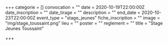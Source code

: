 +++
categorie = []
convocation = ""
date = 2020-10-19T22:00:00Z
date_inscription = ""
date_tirage = ""
description = ""
end_date = 2020-10-23T22:00:00Z
event_type = "stage_jeunes"
fiche_inscription = ""
image = "img/stage_toussaint.png"
lieu = ""
poster = ""
reglement = ""
title = "Stage Jeunes Toussaint"

+++
